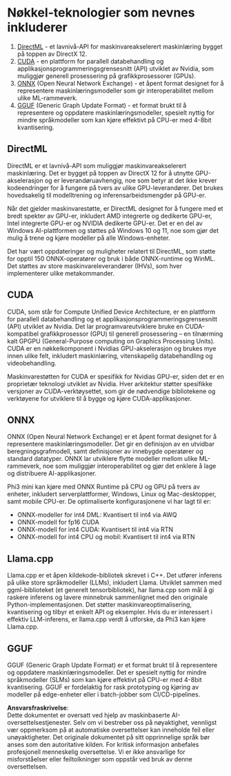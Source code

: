 # Nøkkel-teknologier som nevnes inkluderer

1. [DirectML](https://learn.microsoft.com/windows/ai/directml/dml?WT.mc_id=aiml-138114-kinfeylo) - et lavnivå-API for maskinvareakselerert maskinlæring bygget på toppen av DirectX 12.
2. [CUDA](https://blogs.nvidia.com/blog/what-is-cuda-2/) - en plattform for parallell databehandling og applikasjonsprogrammeringsgrensesnitt (API) utviklet av Nvidia, som muliggjør generell prosessering på grafikkprosessorer (GPUs).
3. [ONNX](https://onnx.ai/) (Open Neural Network Exchange) - et åpent format designet for å representere maskinlæringsmodeller som gir interoperabilitet mellom ulike ML-rammeverk.
4. [GGUF](https://github.com/ggerganov/ggml/blob/master/docs/gguf.md) (Generic Graph Update Format) - et format brukt til å representere og oppdatere maskinlæringsmodeller, spesielt nyttig for mindre språkmodeller som kan kjøre effektivt på CPU-er med 4-8bit kvantisering.

## DirectML

DirectML er et lavnivå-API som muliggjør maskinvareakselerert maskinlæring. Det er bygget på toppen av DirectX 12 for å utnytte GPU-akselerasjon og er leverandøruavhengig, noe som betyr at det ikke krever kodeendringer for å fungere på tvers av ulike GPU-leverandører. Det brukes hovedsakelig til modelltrening og inferensarbeidsmengder på GPU-er.

Når det gjelder maskinvarestøtte, er DirectML designet for å fungere med et bredt spekter av GPU-er, inkludert AMD integrerte og dedikerte GPU-er, Intel integrerte GPU-er og NVIDIA dedikerte GPU-er. Det er en del av Windows AI-plattformen og støttes på Windows 10 og 11, noe som gjør det mulig å trene og kjøre modeller på alle Windows-enheter.

Det har vært oppdateringer og muligheter relatert til DirectML, som støtte for opptil 150 ONNX-operatører og bruk i både ONNX-runtime og WinML. Det støttes av store maskinvareleverandører (IHVs), som hver implementerer ulike metakommander.

## CUDA

CUDA, som står for Compute Unified Device Architecture, er en plattform for parallell databehandling og et applikasjonsprogrammeringsgrensesnitt (API) utviklet av Nvidia. Det lar programvareutviklere bruke en CUDA-kompatibel grafikkprosessor (GPU) til generell prosessering – en tilnærming kalt GPGPU (General-Purpose computing on Graphics Processing Units). CUDA er en nøkkelkomponent i Nvidias GPU-akselerasjon og brukes mye innen ulike felt, inkludert maskinlæring, vitenskapelig databehandling og videobehandling.

Maskinvarestøtten for CUDA er spesifikk for Nvidias GPU-er, siden det er en proprietær teknologi utviklet av Nvidia. Hver arkitektur støtter spesifikke versjoner av CUDA-verktøysettet, som gir de nødvendige bibliotekene og verktøyene for utviklere til å bygge og kjøre CUDA-applikasjoner.

## ONNX

ONNX (Open Neural Network Exchange) er et åpent format designet for å representere maskinlæringsmodeller. Det gir en definisjon av en utvidbar beregningsgrafmodell, samt definisjoner av innebygde operatører og standard datatyper. ONNX lar utviklere flytte modeller mellom ulike ML-rammeverk, noe som muliggjør interoperabilitet og gjør det enklere å lage og distribuere AI-applikasjoner.

Phi3 mini kan kjøre med ONNX Runtime på CPU og GPU på tvers av enheter, inkludert serverplattformer, Windows, Linux og Mac-desktopper, samt mobile CPU-er. De optimaliserte konfigurasjonene vi har lagt til er:

- ONNX-modeller for int4 DML: Kvantisert til int4 via AWQ
- ONNX-modell for fp16 CUDA
- ONNX-modell for int4 CUDA: Kvantisert til int4 via RTN
- ONNX-modell for int4 CPU og mobil: Kvantisert til int4 via RTN

## Llama.cpp

Llama.cpp er et åpen kildekode-bibliotek skrevet i C++. Det utfører inferens på ulike store språkmodeller (LLMs), inkludert Llama. Utviklet sammen med ggml-biblioteket (et generelt tensorbibliotek), har llama.cpp som mål å gi raskere inferens og lavere minnebruk sammenlignet med den originale Python-implementasjonen. Det støtter maskinvareoptimalisering, kvantisering og tilbyr et enkelt API og eksempler. Hvis du er interessert i effektiv LLM-inferens, er llama.cpp verdt å utforske, da Phi3 kan kjøre Llama.cpp.

## GGUF

GGUF (Generic Graph Update Format) er et format brukt til å representere og oppdatere maskinlæringsmodeller. Det er spesielt nyttig for mindre språkmodeller (SLMs) som kan kjøre effektivt på CPU-er med 4-8bit kvantisering. GGUF er fordelaktig for rask prototyping og kjøring av modeller på edge-enheter eller i batch-jobber som CI/CD-pipelines.

**Ansvarsfraskrivelse**:  
Dette dokumentet er oversatt ved hjelp av maskinbaserte AI-oversettelsestjenester. Selv om vi bestreber oss på nøyaktighet, vennligst vær oppmerksom på at automatiske oversettelser kan inneholde feil eller unøyaktigheter. Det originale dokumentet på sitt opprinnelige språk bør anses som den autoritative kilden. For kritisk informasjon anbefales profesjonell menneskelig oversettelse. Vi er ikke ansvarlige for misforståelser eller feiltolkninger som oppstår ved bruk av denne oversettelsen.